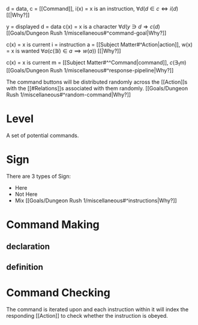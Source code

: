 d = data, c = [[Command]],
i(x) = x is an instruction,
$\forall d(d\in c\Longleftrightarrow i(d)$ [[|Why?]]

y = displayed
d = data
c(x) = x is a character
$\forall d(y\ni d\Longrightarrow c(d)$ [[Goals/Dungeon Rush 1/miscellaneous#^command-goal|Why?]]

c(x) = x is current
i = instruction
a = [[Subject Matter#^Action|action]],
w(x) = x is wanted
$\forall a(c(\exists i) \in a\implies w(a))$ [[|Why?]]

c(x) = x is current
m = [[Subject Matter#^^Command|command]],
$c(\exists_{1}m)$ [[Goals/Dungeon Rush 1/miscellaneous#^response-pipeline|Why?]]

The command buttons will be distributed randomly across the [[Action]]s with the [[#Relations]]s associated with them randomly. [[Goals/Dungeon Rush 1/miscellaneous#^random-command|Why?]]

# Level
A set of potential commands.

# Sign
There are 3 types of Sign:
- Here
- Not Here
- Mix
[[Goals/Dungeon Rush 1/miscellaneous#^instructions|Why?]]
# Command Making
## declaration

## definition

# Command Checking 
The command is iterated upon and each instruction within it will index the responding [[Action]] to check whether the instruction is obeyed. 

